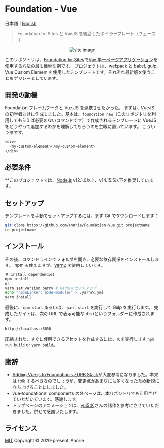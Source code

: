 # Foundation - Vue

日本語 | [English](./README.md)

> Foundation for Sites と VueJS を統合したボイラープレート（フェーズ I）

<p align="center"><img src="https://user-images.githubusercontent.com/5172584/78217125-567c8780-74f6-11ea-8f2e-7617163a9bc1.png" alt="site image"></p>

このリポジトリは、[Foundation for Sites](https://get.foundation/sites/docs/)で[Vue 単一ページアプリケーション](https://jp.vuejs.org)を使用する方法の最も簡単な例です。 プロジェクトは、webpack と babel, gulp, Vue Custom Element を使用したテンプレートです。それぞれ最新版を使うことをポリシーとしています。

## 開発の動機

Foundation フレームワークと Vue.JS を連携させたかった。
まずは、VueJS の初学者向けに作成しました。基本は、`foundation new`（このリポジトリを利用してもらえば必要のないコマンドです）で作成されるテンプレートに VueJS をどうやって追加するのかを理解してもらうのを主眼に置いています。
こういう形です。

```bash
<div>
  <my-custom-element></my-custom-element>
</div>
```

## 必要条件

**このプロジェクトでは、[Node.js](http://nodejs.org) v12.1.0以上、v14.15.5以下を推奨しています。

## セットアップ

テンプレートを手動でセットアップするには、まず Git でダウンロードします：

```bash
git clone https://github.com/annrie/Foundation-Vue.git projectname
cd projectname
```

## インストール

その後、コマンドラインでフォルダを開き、必要な依存関係をインストールします。
npm も使えますが、[yarn2](https://yarnpkg.com/getting-started/install) を使用しています。

```bash
＃ install dependencies
npm install
or
yarn set version berry # yarn2のセットアップ
echo "nodeLinker: node-modules" > .yarnrc.yml
yarn install
```

最後に、 `npm start` あるいは、 `yarn start` を実行して Gulp を実行します。 完成したサイトは、次の URL で表示可能な `dist`というフォルダーに作成されます。

```bash
http://localhost:8000
```

圧縮された、すぐに使用できるアセットを作成するには、次を実行します `npm run build` or `yarn build`。

## 謝辞

- [Adding Vue.js to Foundation's ZURB Stack](https://zendev.com/2018/04/18/adding-vue-files-to-foundation-template.html)が大変参考になりました。本来は folk するべきなのでしょうが、変更点があまりにも多くなったため新規に立ち上げることにしました。
- [vue-foundation](https://github.com/vue-foundation/vue-foundation)の components の各ページは、本リポジトリでも利用させていただいています。感謝します。
- トップページのアニメーションは、[yui540](https://twitter.com/yui540)さんの諸作を参考にさせていただきました。併せて感謝いたします。

## ライセンス

[MIT](https://github.com/annrie/Foundation-Vue/blob/master/LICENSE)
Copyright &copy; 2020-present, Annrie
